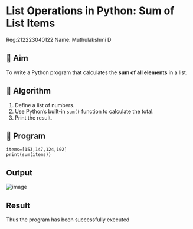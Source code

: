 # List Operations in Python: Sum of List Items
Reg:212223040122
Name: Muthulakshmi D
## 🎯 Aim
To write a Python program that calculates the **sum of all elements** in a list.

## 🧠 Algorithm
1. Define a list of numbers.
2. Use Python’s built-in `sum()` function to calculate the total.
3. Print the result.

## 🧾 Program
```Thus, the program has been successfully executed.
items=[153,147,124,102]
print(sum(items))
```

## Output
![image](https://github.com/user-attachments/assets/60774c54-63cb-46be-a535-834e4b630a90)

## Result
Thus the program has been successfully executed
